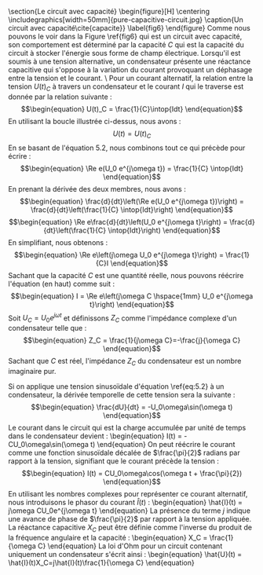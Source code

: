 \section{Le circuit avec capacité}
\begin{figure}[H]
\centering
\includegraphics[width=50mm]{pure-capacitive-circuit.jpg}
\caption{Un circuit avec capacité\cite{capacite}}
\label{fig6}
\end{figure}
Comme nous pouvons le voir dans la Figure \ref{fig6} qui est un circuit avec capacité, son comportement est déterminé par la capacité $C$ qui est la capacité du circuit à stocker l'énergie sous forme de champ électrique. Lorsqu'il est soumis à une tension alternative, un condensateur présente une réactance capacitive qui s'oppose à la variation du courant provoquant un déphasage entre la tension et le courant.
\\
Pour un courant alternatif, la relation entre la tension $U(t)_C$ à travers un condensateur et le courant $I$ qui le traverse est donnée par la relation suivante :
$$\begin{equation}
    U(t)_C = \frac{1}{C}\intop{Idt}
\end{equation}$$
En utilisant la boucle illustrée ci-dessus, nous avons :
$$\begin{equation}
    U(t) = U(t)_C
\end{equation}$$
En se basant de l'équation 5.2, nous combinons tout ce qui précède pour écrire :
$$\begin{equation}
    \Re e(U_0 e^{j\omega t}) = \frac{1}{C} \intop{Idt}
\end{equation}$$
En prenant la dérivée des deux membres, nous avons :
$$\begin{equation}
    \frac{d}{dt}\left(\Re e(U_0 e^{j\omega t})\right) = \frac{d}{dt}\left(\frac{1}{C} \intop{Idt}\right)
\end{equation}$$
$$\begin{equation}
    \Re e\frac{d}{dt}\left(U_0 e^{j\omega t}\right) = \frac{d}{dt}\left(\frac{1}{C} \intop{Idt}\right)
\end{equation}$$
En simplifiant, nous obtenons :
$$\begin{equation}
    \Re e\left(j\omega U_0 e^{j\omega t}\right) = \frac{1}{C}I
\end{equation}$$
Sachant que la capacité $C$ est une quantité réelle, nous pouvons réécrire l'équation (en haut) comme suit :
$$\begin{equation}
     I = \Re e\left(j\omega C \hspace{1mm} U_0 e^{j\omega t}\right)
\end{equation}$$
Soit $U_C = U_0 e^{j\omega t}$ et définissons $Z_C$ comme l'impédance complexe d'un condensateur telle que :
$$\begin{equation}
     Z_C = \frac{1}{j\omega C}=-\frac{j}{\omega C}
\end{equation}$$
Sachant que $C$ est réel, l'impédance $Z_C$ du condensateur est un nombre imaginaire pur.


Si on applique une tension sinusoïdale d'équation \ref{eq:5.2} à un condensateur, la dérivée temporelle de cette tension sera la suivante :
$$\begin{equation}
    \frac{dU}{dt} = -U_0\omega\sin(\omega t)
\end{equation}$$
Le courant dans le circuit qui est la charge accumulée par unité de temps dans le condensateur devient :
\begin{equation}
    I(t) = -CU_0\omega\sin(\omega t)
\end{equation}
On peut réécrire le courant comme une fonction sinusoïdale décalée de $\frac{\pi}{2}$ radians par rapport à la tension, signifiant que le courant précède la tension :
$$\begin{equation}
    I(t) = CU_0\omega\cos(\omega t + \frac{\pi}{2})
\end{equation}$$
En utilisant les nombres complexes pour représenter ce courant alternatif, nous introduisons le phasor du courant $\hat{I}(t)$ :
\begin{equation}
    \hat{I}(t) = j\omega CU_0e^{j\omega t}
\end{equation}
La présence du terme $j$ indique une avance de phase de $\frac{\pi}{2}$ par rapport à la tension appliquée. La réactance capacitive $X_C$ peut être définie comme l'inverse du produit de la fréquence angulaire et la capacité :
\begin{equation}
    X_C = \frac{1}{\omega C}
\end{equation}
La loi d'Ohm pour un circuit contenant uniquement un condensateur s'écrit ainsi :
\begin{equation}
    \hat{U}(t) = \hat{I}(t)X_C=j\hat{I}(t)\frac{1}{\omega C}
\end{equation}